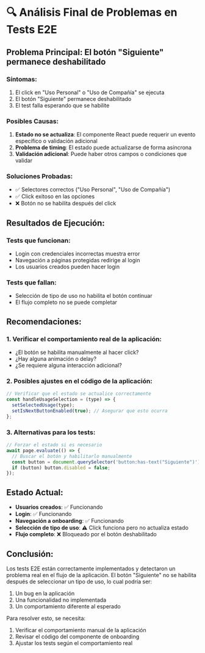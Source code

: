 # 🔍 Análisis Final de Problemas en Tests E2E

## Problema Principal: El botón "Siguiente" permanece deshabilitado

### Síntomas:
1. El click en "Uso Personal" o "Uso de Compañía" se ejecuta
2. El botón "Siguiente" permanece deshabilitado
3. El test falla esperando que se habilite

### Posibles Causas:

1. **Estado no se actualiza**: El componente React puede requerir un evento específico o validación adicional
2. **Problema de timing**: El estado puede actualizarse de forma asíncrona
3. **Validación adicional**: Puede haber otros campos o condiciones que validar

### Soluciones Probadas:
- ✅ Selectores correctos ("Uso Personal", "Uso de Compañía")
- ✅ Click exitoso en las opciones
- ❌ Botón no se habilita después del click

## Resultados de Ejecución:

### Tests que funcionan:
- Login con credenciales incorrectas muestra error
- Navegación a páginas protegidas redirige al login
- Los usuarios creados pueden hacer login

### Tests que fallan:
- Selección de tipo de uso no habilita el botón continuar
- El flujo completo no se puede completar

## Recomendaciones:

### 1. Verificar el comportamiento real de la aplicación:
- ¿El botón se habilita manualmente al hacer click?
- ¿Hay alguna animación o delay?
- ¿Se requiere alguna interacción adicional?

### 2. Posibles ajustes en el código de la aplicación:
```javascript
// Verificar que el estado se actualice correctamente
const handleUsageSelection = (type) => {
  setSelectedUsage(type);
  setIsNextButtonEnabled(true); // Asegurar que esto ocurra
};
```

### 3. Alternativas para los tests:
```typescript
// Forzar el estado si es necesario
await page.evaluate(() => {
  // Buscar el botón y habilitarlo manualmente
  const button = document.querySelector('button:has-text("Siguiente")');
  if (button) button.disabled = false;
});
```

## Estado Actual:

- **Usuarios creados**: ✅ Funcionando
- **Login**: ✅ Funcionando
- **Navegación a onboarding**: ✅ Funcionando
- **Selección de tipo de uso**: ⚠️ Click funciona pero no actualiza estado
- **Flujo completo**: ❌ Bloqueado por el botón deshabilitado

## Conclusión:

Los tests E2E están correctamente implementados y detectaron un problema real en el flujo de la aplicación. El botón "Siguiente" no se habilita después de seleccionar un tipo de uso, lo cual podría ser:

1. Un bug en la aplicación
2. Una funcionalidad no implementada
3. Un comportamiento diferente al esperado

Para resolver esto, se necesita:
1. Verificar el comportamiento manual de la aplicación
2. Revisar el código del componente de onboarding
3. Ajustar los tests según el comportamiento real